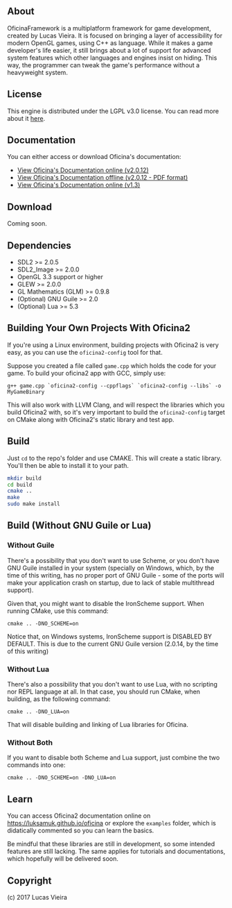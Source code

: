 About
-----

OficinaFramework is a multiplatform framework for game development, created by Lucas Vieira.
It is focused on bringing a layer of accessibility for modern OpenGL games, using C++ as
language. While it makes a game developer's life easier, it still brings about a lot of
support for advanced system features which other languages and engines insist on hiding.
This way, the programmer can tweak the game's performance without a heavyweight system.


License
-------

This engine is distributed under the LGPL v3.0 license.
You can read more about it [here](http://choosealicense.com/licenses/lgpl-3.0).

Documentation
-------------

You can either access or download Oficina's documentation:

- [View Oficina's Documentation online (v2.0.12)](https://luksamuk.github.io/oficina/doc)
- [View Oficina's Documentation offline (v2.0.12 - PDF format)](https://luksamuk.github.io/oficina/oficina2.pdf)
- [View Oficina's Documentation online (v1.3)](https://luksamuk.github.io/OficinaFramework)

Download
--------

Coming soon.

Dependencies
------------

- SDL2 >= 2.0.5
- SDL2\_Image >= 2.0.0
- OpenGL 3.3 support or higher
- GLEW >= 2.0.0
- GL Mathematics (GLM) >= 0.9.8
- (Optional) GNU Guile >= 2.0
- (Optional) Lua >= 5.3


Building Your Own Projects With Oficina2
----------------------------------------

If you're using a Linux environment, building projects with Oficina2 is very easy, as you can use the `oficina2-config` tool for that.

Suppose you created a file called `game.cpp` which holds the code for your game. To build your oficina2 app with GCC, simply use:

```g++ game.cpp `oficina2-config --cppflags` `oficina2-config --libs` -o MyGameBinary```

This will also work with LLVM Clang, and will respect the libraries which you build Oficina2 with, so it's very important to build
the `oficina2-config` target on CMake along with Oficina2's static library and test app.


Build
-----

Just `cd` to the repo's folder and use CMAKE. This will create a static library. You'll then be able to install it to your path.

```bash
mkdir build
cd build
cmake ..
make
sudo make install
```

Build (Without GNU Guile or Lua)
-------------------------

### Without Guile

There's a possibility that you don't want to use Scheme, or you don't have GNU Guile installed in your system
(specially on Windows, which, by the time of this writing, has no proper port of GNU Guile - some of the ports
will make your application crash on startup, due to lack of stable multithread support).

Given that, you might want to disable the IronScheme support.
When running CMake, use this command:

```cmake .. -DNO_SCHEME=on```

Notice that, on Windows systems, IronScheme support is DISABLED BY DEFAULT. This is due to the current
GNU Guile version (2.0.14, by the time of this writing)

### Without Lua

There's also a possibility that you don't want to use Lua, with no scripting nor REPL language at all.
In that case, you should run CMake, when building, as the following command:

```cmake .. -DNO_LUA=on```

That will disable building and linking of Lua libraries for Oficina.

### Without Both

If you want to disable both Scheme and Lua support, just combine the two commands into one:

```cmake .. -DNO_SCHEME=on -DNO_LUA=on```



Learn
-----
You can access Oficina2 documentation online on https://luksamuk.github.io/oficina or explore the `examples`
folder, which is didatically commented so you can learn the basics.

Be mindful that these libraries are still in development, so some intended features are still lacking. The
same applies for tutorials and documentations, which hopefully will be delivered soon.


Copyright
---------

(c) 2017 Lucas Vieira
